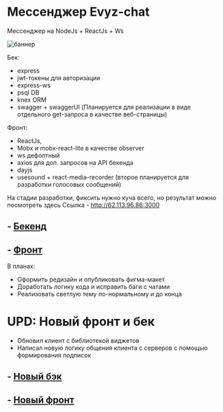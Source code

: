 # Мессенджер Evyz-chat

Мессенджер на NodeJs + ReactJs + Ws

![баннер](https://user-images.githubusercontent.com/73714921/163801152-26a224b5-bad8-4de3-8022-b65878403108.svg)

Бек:

- express
- jwt-токены для авторизации
- express-ws
- psql DB
- knex ORM
- swagger + swaggerUI (Планируется для реализации в виде отдельного get-запроса в качестве веб-страницы)

Фронт:

- ReactJs,
- Mobx и mobx-react-lite в качестве observer
- ws дефолтный
- axios для доп. запросов на API бекенда
- dayjs
- usesound + react-media-recorder (второе планируется для разработки голосовых сообщений)

На стадии разработки, фиксить нужно куча всего, но результат можно посмотреть здесь
Ссылка - http://62.113.96.86:3000

## - [Бекенд](https://github.com/evyz/evyz-chat/tree/backend)

## - [Фронт](https://github.com/evyz/evyz-chat/tree/frontend)

В планах:

- Оформить редизайн и опубликовать фигма-макет
- Доработать логику кода и исправить баги с чатами
- Реализовать светлую тему по-нормальному и до конца

# UPD: Новый фронт и бек

- Обновил клиент с библиотекой виджетов
- Написал новую логику общения клиента с серверов с помощью формирования подписок

## - [Новый бэк](https://github.com/evyz/evyz-chat/tree/backend-2.0)

## - [Новый фронт](https://github.com/evyz/evyz-chat/tree/frontend-2.0)
